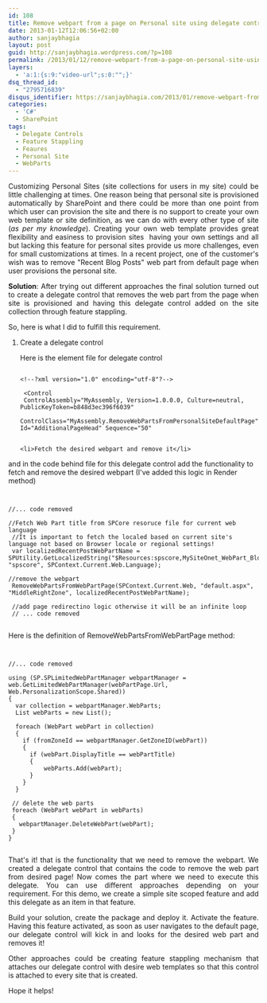 ```yaml
---
id: 108
title: Remove webpart from a page on Personal site using delegate control
date: 2013-01-12T12:06:56+02:00
author: sanjaybhagia
layout: post
guid: http://sanjaybhagia.wordpress.com/?p=108
permalink: /2013/01/12/remove-webpart-from-a-page-on-personal-site-using-delegate-control/
layers:
  - 'a:1:{s:9:"video-url";s:0:"";}'
dsq_thread_id:
  - "2795716839"
disqus_identifier: https://sanjaybhagia.com/2013/01/remove-webpart-from-a-page-on-personal-site-using-delegate-control/
categories:
  - 'C#'
  - SharePoint
tags:
  - Delegate Controls
  - Feature Stappling
  - Feaures
  - Personal Site
  - WebParts
---
```

<p style="text-align:justify;">Customizing Personal Sites (site collections for users in my site) could be little challenging at times. One reason being that personal site is provisioned automatically by SharePoint and there could be more than one point from which user can provision the site and there is no support to create your own web template or site definition, as we can do with every other type of site (<em>as per my knowledge</em>). Creating your own web template provides great flexibility and easiness to provision sites  having your own settings and all but lacking this feature for personal sites provide us more challenges, even for small customizations at times. In a recent project, one of the customer's wish was to remove "Recent Blog Posts" web part from default page when user provisions the personal site.</p>
<p style="text-align:justify;"><strong>Solution</strong>: After trying out different approaches the final solution turned out to create a delegate control that removes the web part from the page when site is provisioned and having this delegate control added on the site collection through feature stappling.</p>
So, here is what I did to fulfill this requirement.
<ol>
	<li>Create a delegate control</li>

Here is the element file for delegate control

<pre><code class="xml">
&lt;!--?xml version=&quot;1.0&quot; encoding=&quot;utf-8&quot;?--&gt;

 &lt;Control
 ControlAssembly=&quot;MyAssembly, Version=1.0.0.0, Culture=neutral, PublicKeyToken=b848d3ec396f6039&quot;
 ControlClass=&quot;MyAssembly.RemoveWebPartsFromPersonalSiteDefaultPage&quot; Id=&quot;AdditionalPageHead&quot; Sequence=&quot;50&quot;

</code></pre>

	<li>Fetch the desired webpart and remove it</li>
</ol>
and in the code behind file for this delegate control add the functionality to fetch and remove the desired webpart (I've added this logic in Render method)

<pre><code class="csharp">

//... code removed

//Fetch Web Part title from SPCore resoruce file for current web language
 //It is important to fetch the localed based on current site's language not based on Browser locale or regional settings!
 var localizedRecentPostWebPartName = SPUtility.GetLocalizedString(&quot;$Resources:spscore,MySiteOnet_WebPart_Blog&quot;, &quot;spscore&quot;, SPContext.Current.Web.Language);

//remove the webpart
 RemoveWebPartsFromWebPartPage(SPContext.Current.Web, &quot;default.aspx&quot;, &quot;MiddleRightZone&quot;, localizedRecentPostWebPartName);

 //add page redirectino logic otherwise it will be an infinite loop
 // ... code removed

</code></pre>

Here is the definition of RemoveWebPartsFromWebPartPage method:

<pre><code class="csharp">

//... code removed

using (SP.SPLimitedWebPartManager webpartManager = web.GetLimitedWebPartManager(webPartPage.Url, Web.PersonalizationScope.Shared))
{
  var collection = webpartManager.WebParts;
  List webParts = new List();

  foreach (WebPart webPart in collection)
  {
    if (fromZoneId == webpartManager.GetZoneID(webPart))
    {
      if (webPart.DisplayTitle == webPartTitle)
      {
          webParts.Add(webPart);
      }
    }
  }

 // delete the web parts
 foreach (WebPart webPart in webParts)
 {
   webpartManager.DeleteWebPart(webPart);
 }
}

</code></pre>
<p style="text-align:justify;">That's it! that is the functionality that we need to remove the webpart. We created a delegate control that contains the code to remove the web part from desired page! Now comes the part where we need to execute this delegate. You can use different approaches depending on your requirement. For this demo, we create a simple site scoped feature and add this delegate as an item in that feature.</p>
<p style="text-align:justify;">Build your solution, create the package and deploy it. Activate the feature. Having this feature activated, as soon as user navigates to the default page, our delegate control will kick in and looks for the desired web part and removes it!</p>
<p style="text-align:justify;">Other approaches could be creating feature stappling mechanism that attaches our delegate control with desire web templates so that this control is attached to every site that is created.</p>
Hope it helps!